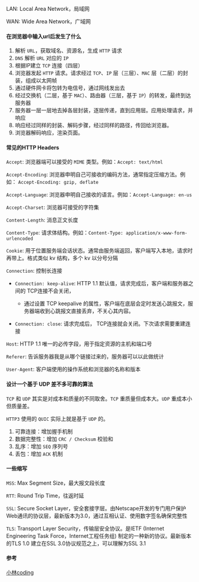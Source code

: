 LAN: Local Area Network，局域网

WAN: Wide Area Network，广域网



#### 在浏览器中输入url后发生了什么

1. 解析 `URL`，获取域名、资源名，生成 `HTTP` 请求
2. `DNS` 解析 `URL` 对应的 `IP`
3. 根据IP建立 `TCP` 连接（四层）
4. 浏览器发起 `HTTP` 请求。请求经过 `TCP`、`IP` 层（三层）、`MAC` 层（二层）的封装，组成以太网帧
5. 通过硬件网卡将包转为电信号，通过网线发出去
6. 经过交换机（二层，基于 `MAC`）、路由器（三层，基于 `IP`）的转发，最终到达服务器
7. 服务器一层一层地去掉各层封装，逐层传递，直到应用层。应用处理请求，并响应
8. 响应经过同样的封装、解码步骤，经过同样的路径，传回给浏览器。
9. 浏览器解码响应，渲染页面。





#### 常见的HTTP Headers

`Accept`: 浏览器端可以接受的 `MIME` 类型。例如：`Accept: text/html `

`Accept-Encoding`: 浏览器申明自己可接收的编码方法，通常指定压缩方法。例如： `Accept-Encoding: gzip, deflate`

`Accept-Language`: 浏览器申明自己接收的语言。例如：`Accept-Language: en-us`

`Accept-Charset`: 浏览器可接受的字符集

`Content-Length`: 消息正文长度

`Content-Type`: 请求体结构。例如：`Content-Type: application/x-www-form-urlencoded`

`Cookie`: 用于位置服务端会话状态。通常由服务端返回，客户端写入本地，请求时再带上。格式类似 kv 结构，多个 kv 以分号分隔

`Connection`: 控制长连接

- `Connection: keep-alive`: HTTP 1.1 默认值，请求完成后，客户端和服务器之间的 TCP连接不会关闭，
    - 通过设置 TCP keepalive 的属性，客户端在底层会定时发送心跳报文，服务器端收到心跳报文直接丢弃，不关心其内容。

- `Connection: close`: 请求完成后， TCP连接就会关闭。下次请求需要重建连接

`Host`: HTTP 1.1 唯一的必传字段，用于指定资源的主机和端口号

`Referer`: 告诉服务器我是从哪个链接过来的，服务器可以以此做统计

`User-Agent`: 客户端使用的操作系统和浏览器的名称和版本





#### 设计一个基于 UDP 差不多可靠的算法

`TCP` 和 `UDP` 其实是对成本和质量的不同取舍。`TCP` 重质量但成本大。`UDP` 重成本小但质量差。

`HTTP3` 使用的 `QUIC` 实际上就是基于 `UDP` 的。

1. 可靠连接：增加握手机制
2. 数据完整性：增加 `CRC / Checksum` 校验和
3. 乱序：增加 `SEQ` 序列号
4. 丢包：增加 `ACK` 机制





#### 一些缩写

`MSS`: Max Segment Size，最大报文段长度

`RTT`: Round Trip Time，往返时延

`SSL`: Secure Socket Layer，安全套接字层。由Netscape开发的专门用户保护Web通讯的协议层，最新版本为3.0，通过互相认证、使用数字签名确保完整性

`TLS`: Transport Layer Security，传输层安全协议。是IETF (Internet Engineering Task Force，Internet工程任务组) 制定的一种新的协议。最新版本的TLS 1.0 建立在SSL 3.0协议规范之上，可以理解为SSL 3.1






#### 参考

[小林coding](https://www.zhihu.com/question/437193010/answer/2065582348)

